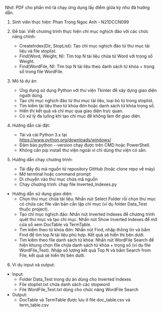 Nhớ: PDF cho phần mô tả chạy ứng dụng lấy điểm giữa kỳ như đã hướng dẫn.

1. Sinh viên thực hiện: Phan Trọng Ngọc Anh - N21DCCN099

2. Đề bài:
    Viết chương trình thực hiện chỉ mục nghịch đảo với các chức năng chính:
    - CreateIndex(Dir, StopList): Tạo chỉ mục nghịch đảo từ thư mục tài liệu và file stoplist.
    - Find(Word, Weight, N): Tìm top N tài liệu chứa từ Word với trọng số Weight.
    - Find(WordFile, N): Tìm top N tài liệu theo danh sách từ khóa + trọng số trong file WordFile.

3. Mô tả dự án:
    - Ứng dụng sử dụng Python với thư viện Tkinter để xây dựng giao diện người dùng.
    - Tạo chỉ mục nghịch đảo từ thư mục tài liệu, loại bỏ từ trong stoplist.
    - Tìm kiếm tài liệu theo từ khóa đơn hoặc danh sách từ khóa trọng số.
    - Hiển thị kết quả và chỉ mục qua giao diện trực quan.
    - Có xử lý đa luồng khi tạo chỉ mục để không làm đơ giao diện.

4. Hướng dẫn cài đặt:
    - Tải và cài Python 3.x tại https://www.python.org/downloads/windows/
    - Đảm bảo python --version chạy được trên CMD hoặc PowerShell.
    - Không cần pip install thư viện ngoài vì chỉ dùng thư viện có sẵn.

5. Hướng dẫn chạy chương trình:
    - Tải đầy đủ mã nguồn từ repository GitHub (hoặc clone repo về máy)
    - Mở terminal hoặc command prompt
    - Di chuyển vào thư mục chứa mã nguồn
    - Chạy chương trình: chạy file Inverted_Indexes.py

* Hướng dẫn sử dụng giao diện:    
    - Chọn thư mục chứa tài liệu: Nhấn nút Select Folder rồi chọn thư mục có chứa các file văn bản cần lập chỉ mục (ví dụ folder Data_Test thuộc project).
    - Tạo chỉ mục nghịch đảo: Nhấn nút Inverted Indexes để chương trình quét thư mục và tạo chỉ mục. Nhấn nút Show Inverted Indexes để mở cửa sổ xem DocTable và TermTable.
    - Tìm kiếm theo từ khóa đơn: Nhấn nút Find, nhập thông tin và bấm Find để tìm top N tài liệu phù hợp. Kết quả sẽ hiển thị bên dưới.
    - Tìm kiếm theo file danh sách từ khóa: Nhấn nút WordFile Search để hiện khung chọn file chứa danh sách từ khóa + trọng số (ví dụ file WordFile_Test). Nhập số lượng kết quả Top N và bấm Search from File, kết quả sẽ hiển thị bên dưới.

6. Ví dụ input và output:
* Input: 
    - Folder Data_Test trong dự án dùng cho Inverted Indexes
    - File stoplist.txt chứa danh sách các stopword
    - File WordFile_Text.txt dùng cho chức năng WordFile Search
* Output:
    - DocTable và TermTable được lưu ở file doc_table.csv và term_table.csv

